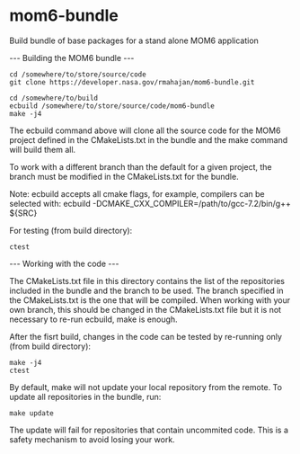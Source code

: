 # mom6-bundle

Build bundle of base packages for a stand alone MOM6 application

--- Building the MOM6 bundle ---

    cd /somewhere/to/store/source/code
    git clone https://developer.nasa.gov/rmahajan/mom6-bundle.git

    cd /somewhere/to/build
    ecbuild /somewhere/to/store/source/code/mom6-bundle
    make -j4

The ecbuild command above will clone all the source code for the MOM6 project defined in the
CMakeLists.txt in the bundle and the make command will build them all.

To work with a different branch than the default for a given project, the branch must be
modified in the CMakeLists.txt for the bundle.

Note: ecbuild accepts all cmake flags, for example, compilers can be selected with:
    ecbuild -DCMAKE_CXX_COMPILER=/path/to/gcc-7.2/bin/g++ ${SRC}

For testing (from build directory):

    ctest

--- Working with the code ---

The CMakeLists.txt file in this directory contains the list of the repositories included
in the bundle and the branch to be used. The branch specified in the CMakeLists.txt is
the one that will be compiled. When working with your own branch, this should be changed in
the CMakeLists.txt file but it is not necessary to re-run ecbuild, make is enough.

After the fisrt build, changes in the code can be tested by re-running only
(from build directory):

    make -j4
    ctest

By default, make will not update your local repository from the remote. To update all repositories
in the bundle, run:

    make update

The update will fail for repositories that contain uncommited code. This is a safety mechanism to
avoid losing your work.
